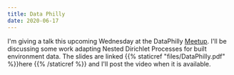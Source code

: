 ```yaml
---
title: Data Philly
date: 2020-06-17
---
```


 I'm giving a talk this upcoming Wednesday at the DataPhilly [Meetup](https://www.meetup.com/DataPhilly/events/270919143/?rv=ea1_v2&_xtd=gatlbWFpbF9jbGlja9oAJGEyYTNlM2FjLTBkNWYtNDVjMi04NzRmLWRiZDlhOTlhYWY2YQ).
 I'll be discussing some work adapting Nested Dirichlet Processes for built environment data. The slides are linked {{% staticref "files/DataPhilly.pdf" %}}here {{% /staticref %}} and I'll post the video when it is available. 
